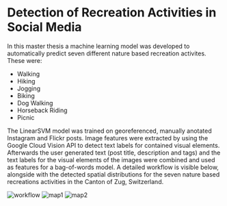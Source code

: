 # Detection of Recreation Activities in Social Media

In this master thesis a machine learning model was developed to automatically predict seven different nature based recreation activites.
These were:
- Walking
- Hiking
- Jogging
- Biking
- Dog Walking
- Horseback Riding
- Picnic

The LinearSVM model was trained on georeferenced, manually anotated Instagram and Flickr posts. Image features were extracted by using the Google Cloud Vision API to detect text labels for contained visual elements. Afterwards the user generated text (post title, description and tags) and the text labels for the visual elements of the images were combined and used as features for a bag-of-words model. A detailed workflow is visible below, alongside with the detected spatial distributions for the seven nature based recreations activities in the Canton of Zug, Switzerland.

![workflow](https://github.com/Bellador/RecreationDetection/blob/master/img/ML_text_data_visualization_cropped.png)
![map1](https://github.com/Bellador/RecreationDetection/blob/master/img/map_cluster_1.png)
![map2](https://github.com/Bellador/RecreationDetection/blob/master/img/map_cluster_2.png)
